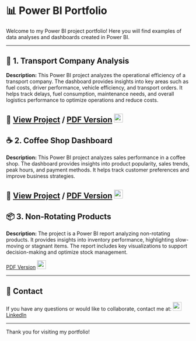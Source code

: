 # 📊 Power BI Portfolio

Welcome to my Power BI project portfolio! Here you will find examples of data analyses and dashboards created in Power BI. 

---

## 🚛 1. Transport Company Analysis
**Description:** 
This Power BI project analyzes the operational efficiency of a transport company. The dashboard provides insights into key areas such as fuel costs, driver performance, vehicle efficiency, and transport orders. It helps track delays, fuel consumption, maintenance needs, and overall logistics performance to optimize operations and reduce costs.

🔗 [View Project](https://app.powerbi.com/reportEmbed?reportId=dd3f7e48-a3c8-447a-9db4-a3ee8b0f0b64&autoAuth=true&ctid=09431c8d-51e9-4f0e-a6d1-45c91b46b4d1) /
[PDF Version](https://we.tl/t-gNShAE3MBd) <a href="URL_DO_TWOJEGO_PLIKU.pdf">
  <img src="https://upload.wikimedia.org/wikipedia/commons/8/87/PDF_file_icon.svg" width="24" height="24">
</a>
---

## ☕ 2. Coffee Shop Dashboard
**Description:** 
This Power BI project analyzes sales performance in a coffee shop. The dashboard provides insights into product popularity, sales trends, peak hours, and payment methods. It helps track customer preferences and improve business strategies.


🔗 [View Project](https://app.powerbi.com/reportEmbed?reportId=cd8ff96a-f42d-4cfd-9f94-628c948b6740&autoAuth=true&ctid=09431c8d-51e9-4f0e-a6d1-45c91b46b4d1) /
[PDF Version](https://we.tl/t-pQKIRVCH6p) <a href="URL_DO_TWOJEGO_PLIKU.pdf">
  <img src="https://upload.wikimedia.org/wikipedia/commons/8/87/PDF_file_icon.svg" width="24" height="24">
</a>
---

## 📦 3. Non-Rotating Products
**Description:** 
The project is a Power BI report analyzing non-rotating products. It provides insights into inventory performance, highlighting slow-moving or stagnant items. The report includes key visualizations to support decision-making and optimize stock management.

 [PDF Version](https://we.tl/t-xH38b8CwuV) <a href="URL_DO_TWOJEGO_PLIKU.pdf">
  <img src="https://upload.wikimedia.org/wikipedia/commons/8/87/PDF_file_icon.svg" width="24" height="24">
</a>


---


## 📧 Contact
If you have any questions or would like to collaborate, contact me at:
<a href="https://www.linkedin.com/in/twoj-profil">
  <img src="https://cdn.jsdelivr.net/gh/devicons/devicon/icons/linkedin/linkedin-original.svg" width="24" height="24">
</a>
 [LinkedIn](https://www.linkedin.com/in/jakub-gazdowicz-a24367183/)

---

Thank you for visiting my portfolio!
